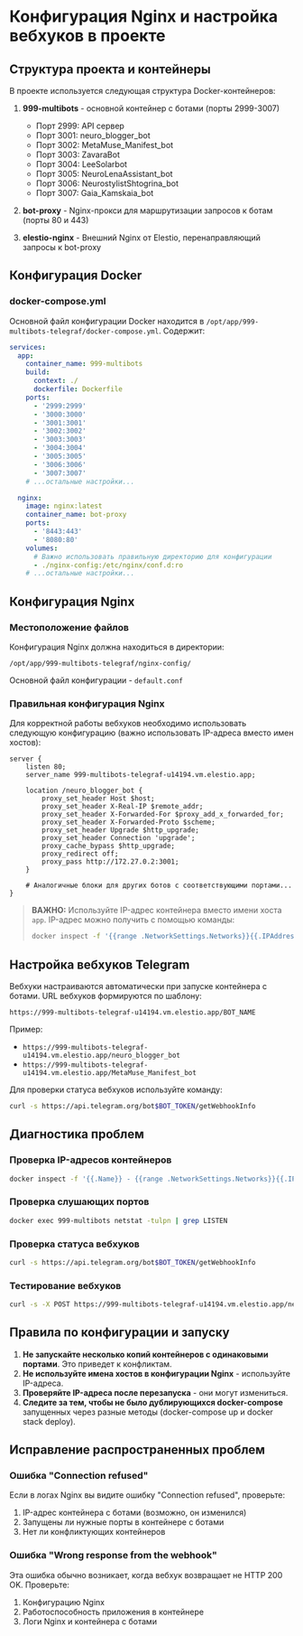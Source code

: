 # Конфигурация Nginx и настройка вебхуков в проекте

## Структура проекта и контейнеры

В проекте используется следующая структура Docker-контейнеров:

1. **999-multibots** - основной контейнер с ботами (порты 2999-3007)
   - Порт 2999: API сервер
   - Порт 3001: neuro_blogger_bot
   - Порт 3002: MetaMuse_Manifest_bot
   - Порт 3003: ZavaraBot
   - Порт 3004: LeeSolarbot
   - Порт 3005: NeuroLenaAssistant_bot
   - Порт 3006: NeurostylistShtogrina_bot
   - Порт 3007: Gaia_Kamskaia_bot

2. **bot-proxy** - Nginx-прокси для маршрутизации запросов к ботам (порты 80 и 443)

3. **elestio-nginx** - Внешний Nginx от Elestio, перенаправляющий запросы к bot-proxy

## Конфигурация Docker

### docker-compose.yml

Основной файл конфигурации Docker находится в `/opt/app/999-multibots-telegraf/docker-compose.yml`. Содержит:

```yaml
services:
  app:
    container_name: 999-multibots
    build:
      context: ./
      dockerfile: Dockerfile
    ports:
      - '2999:2999'
      - '3000:3000'
      - '3001:3001'
      - '3002:3002'
      - '3003:3003'
      - '3004:3004'
      - '3005:3005'
      - '3006:3006'
      - '3007:3007'
    # ...остальные настройки...

  nginx:
    image: nginx:latest
    container_name: bot-proxy
    ports:
      - '8443:443'
      - '8080:80'
    volumes:
      # Важно использовать правильную директорию для конфигурации
      - ./nginx-config:/etc/nginx/conf.d:ro
    # ...остальные настройки...
```

## Конфигурация Nginx

### Местоположение файлов

Конфигурация Nginx должна находиться в директории:
```
/opt/app/999-multibots-telegraf/nginx-config/
```

Основной файл конфигурации - `default.conf`

### Правильная конфигурация Nginx

Для корректной работы вебхуков необходимо использовать следующую конфигурацию (важно использовать IP-адреса вместо имен хостов):

```nginx
server {
    listen 80;
    server_name 999-multibots-telegraf-u14194.vm.elestio.app;

    location /neuro_blogger_bot {
        proxy_set_header Host $host;
        proxy_set_header X-Real-IP $remote_addr;
        proxy_set_header X-Forwarded-For $proxy_add_x_forwarded_for;
        proxy_set_header X-Forwarded-Proto $scheme;
        proxy_set_header Upgrade $http_upgrade;
        proxy_set_header Connection 'upgrade';
        proxy_cache_bypass $http_upgrade;
        proxy_redirect off;
        proxy_pass http://172.27.0.2:3001;
    }

    # Аналогичные блоки для других ботов с соответствующими портами...
}
```

> **ВАЖНО:** Используйте IP-адрес контейнера вместо имени хоста `app`. IP-адрес можно получить с помощью команды:
> ```bash
> docker inspect -f '{{range .NetworkSettings.Networks}}{{.IPAddress}}{{end}}' 999-multibots
> ```

## Настройка вебхуков Telegram

Вебхуки настраиваются автоматически при запуске контейнера с ботами. URL вебхуков формируются по шаблону:
```
https://999-multibots-telegraf-u14194.vm.elestio.app/BOT_NAME
```

Пример: 
- `https://999-multibots-telegraf-u14194.vm.elestio.app/neuro_blogger_bot`
- `https://999-multibots-telegraf-u14194.vm.elestio.app/MetaMuse_Manifest_bot`

Для проверки статуса вебхуков используйте команду:
```bash
curl -s https://api.telegram.org/bot$BOT_TOKEN/getWebhookInfo
```

## Диагностика проблем

### Проверка IP-адресов контейнеров

```bash
docker inspect -f '{{.Name}} - {{range .NetworkSettings.Networks}}{{.IPAddress}}{{end}}' 999-multibots bot-proxy
```

### Проверка слушающих портов

```bash
docker exec 999-multibots netstat -tulpn | grep LISTEN
```

### Проверка статуса вебхуков

```bash
curl -s https://api.telegram.org/bot$BOT_TOKEN/getWebhookInfo
```

### Тестирование вебхуков

```bash
curl -s -X POST https://999-multibots-telegraf-u14194.vm.elestio.app/neuro_blogger_bot -d '{"update_id":123456,"message":{"message_id":123,"from":{"id":123456,"first_name":"Test"},"chat":{"id":123456,"type":"private"},"text":"/start"}}'
```

## Правила по конфигурации и запуску

1. **Не запускайте несколько копий контейнеров с одинаковыми портами**. Это приведет к конфликтам.
2. **Не используйте имена хостов в конфигурации Nginx** - используйте IP-адреса.
3. **Проверяйте IP-адреса после перезапуска** - они могут измениться.
4. **Следите за тем, чтобы не было дублирующихся docker-compose** запущенных через разные методы (docker-compose up и docker stack deploy).

## Исправление распространенных проблем

### Ошибка "Connection refused"

Если в логах Nginx вы видите ошибку "Connection refused", проверьте:
1. IP-адрес контейнера с ботами (возможно, он изменился)
2. Запущены ли нужные порты в контейнере с ботами
3. Нет ли конфликтующих контейнеров

### Ошибка "Wrong response from the webhook"

Эта ошибка обычно возникает, когда вебхук возвращает не HTTP 200 OK. Проверьте:
1. Конфигурацию Nginx
2. Работоспособность приложения в контейнере
3. Логи Nginx и контейнера с ботами